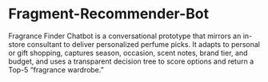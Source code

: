 # Fragment-Recommender-Bot
Fragrance Finder Chatbot is a conversational prototype that mirrors an in-store consultant to deliver personalized perfume picks. It adapts to personal or gift shopping, captures season, occasion, scent notes, brand tier, and budget, and uses a transparent decision tree to score options and return a Top-5 “fragrance wardrobe.”
